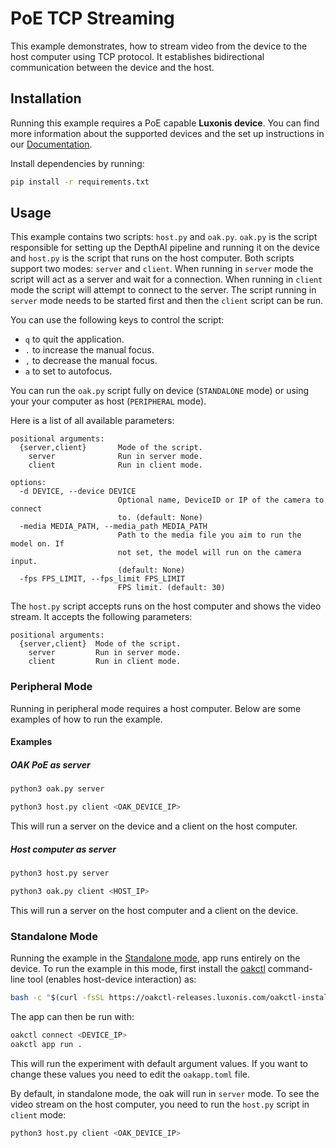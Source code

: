 # PoE TCP Streaming

This example demonstrates, how to stream video from the device to the host computer using TCP protocol. It establishes bidirectional communication between the device and the host.

## Installation

Running this example requires a PoE capable **Luxonis device**. You can find more information about the supported devices and the set up instructions in our [Documentation](https://rvc4.docs.luxonis.com/hardware).

Install dependencies by running:

```bash
pip install -r requirements.txt
```

## Usage

This example contains two scripts: `host.py` and `oak.py`. `oak.py` is the script responsible for setting up the DepthAI pipeline and running it on the device and `host.py` is the script that runs on the host computer. Both scripts support two modes: `server` and `client`. When running in `server` mode the script will act as a server and wait for a connection. When running in `client` mode the script will attempt to connect to the server. The script running in `server` mode needs to be started first and then the `client` script can be run.

You can use the following keys to control the script:

- `q` to quit the application.
- `.` to increase the manual focus.
- `,` to decrease the manual focus.
- `a` to set to autofocus.

You can run the `oak.py` script fully on device (`STANDALONE` mode) or using your your computer as host (`PERIPHERAL` mode).

Here is a list of all available parameters:

```
positional arguments:
  {server,client}       Mode of the script.
    server              Run in server mode.
    client              Run in client mode.

options:
  -d DEVICE, --device DEVICE
                        Optional name, DeviceID or IP of the camera to connect
                        to. (default: None)
  -media MEDIA_PATH, --media_path MEDIA_PATH
                        Path to the media file you aim to run the model on. If
                        not set, the model will run on the camera input.
                        (default: None)
  -fps FPS_LIMIT, --fps_limit FPS_LIMIT
                        FPS limit. (default: 30)
```

The `host.py` script accepts runs on the host computer and shows the video stream. It accepts the following parameters:

```
positional arguments:
  {server,client}  Mode of the script.
    server         Run in server mode.
    client         Run in client mode.
```

### Peripheral Mode

Running in peripheral mode requires a host computer. Below are some examples of how to run the example.

#### Examples

##### OAK PoE as server

```bash
python3 oak.py server
```

```bash
python3 host.py client <OAK_DEVICE_IP>
```

This will run a server on the device and a client on the host computer.

##### Host computer as server

```bash
python3 host.py server
```

```bash
python3 oak.py client <HOST_IP>
```

This will run a server on the host computer and a client on the device.

### Standalone Mode

Running the example in the [Standalone mode](https://rvc4.docs.luxonis.com/software/depthai/standalone/), app runs entirely on the device.
To run the example in this mode, first install the [oakctl](https://rvc4.docs.luxonis.com/software/tools/oakctl/) command-line tool (enables host-device interaction) as:

```bash
bash -c "$(curl -fsSL https://oakctl-releases.luxonis.com/oakctl-installer.sh)"
```

The app can then be run with:

```bash
oakctl connect <DEVICE_IP>
oakctl app run .
```

This will run the experiment with default argument values. If you want to change these values you need to edit the `oakapp.toml` file.

By default, in standalone mode, the oak will run in `server` mode. To see the video stream on the host computer, you need to run the `host.py` script in `client` mode:

```bash
python3 host.py client <OAK_DEVICE_IP>
```
